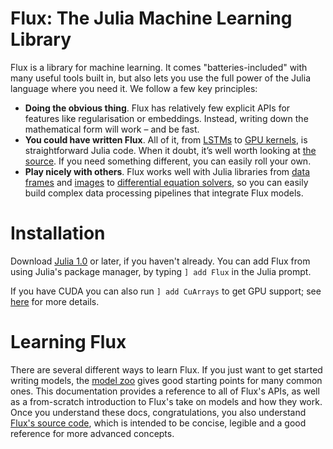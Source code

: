 # Flux: The Julia Machine Learning Library

Flux is a library for machine learning. It comes "batteries-included" with many useful tools built in, but also lets you use the full power of the Julia language where you need it. We follow a few key principles:

* **Doing the obvious thing**. Flux has relatively few explicit APIs for features like regularisation or embeddings. Instead, writing down the mathematical form will work – and be fast.
* **You could have written Flux**. All of it, from [LSTMs](https://github.com/FluxML/Flux.jl/blob/ec16a2c77dbf6ab8b92b0eecd11661be7a62feef/src/layers/recurrent.jl#L131) to [GPU kernels](https://github.com/JuliaGPU/CuArrays.jl), is straightforward Julia code. When it doubt, it’s well worth looking at [the source](https://github.com/FluxML/Flux.jl/). If you need something different, you can easily roll your own.
* **Play nicely with others**. Flux works well with Julia libraries from [data frames](https://github.com/JuliaComputing/JuliaDB.jl) and [images](https://github.com/JuliaImages/Images.jl) to [differential equation solvers](https://github.com/JuliaDiffEq/DifferentialEquations.jl), so you can easily build complex data processing pipelines that integrate Flux models.

# Installation

Download [Julia 1.0](https://julialang.org/) or later, if you haven't already. You can add Flux from using Julia's package manager, by typing `] add Flux` in the Julia prompt.

If you have CUDA you can also run `] add CuArrays` to get GPU support; see [here](gpu.md) for more details.

# Learning Flux

There are several different ways to learn Flux. If you just want to get started writing models, the [model zoo](https://github.com/FluxML/model-zoo/) gives good starting points for many common ones. This documentation provides a reference to all of Flux's APIs, as well as a from-scratch introduction to Flux's take on models and how they work. Once you understand these docs, congratulations, you also understand [Flux's source code](https://github.com/FluxML/Flux.jl), which is intended to be concise, legible and a good reference for more advanced concepts.
